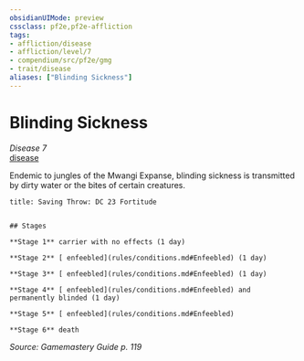 ```yaml
---
obsidianUIMode: preview
cssclass: pf2e,pf2e-affliction
tags:
- affliction/disease
- affliction/level/7
- compendium/src/pf2e/gmg
- trait/disease
aliases: ["Blinding Sickness"]
---
```

# Blinding Sickness
*Disease 7*  
[disease](Reference/Rules/Traits/disease.md "Disease Effect Trait")  

Endemic to jungles of the Mwangi Expanse, blinding sickness is transmitted by dirty water or the bites of certain creatures.

```ad-inline-affliction
title: Saving Throw: DC 23 Fortitude


## Stages

**Stage 1** carrier with no effects (1 day)

**Stage 2** [ enfeebled](rules/conditions.md#Enfeebled) (1 day)

**Stage 3** [ enfeebled](rules/conditions.md#Enfeebled) (1 day)

**Stage 4** [ enfeebled](rules/conditions.md#Enfeebled) and permanently blinded (1 day)

**Stage 5** [ enfeebled](rules/conditions.md#Enfeebled)

**Stage 6** death
```

*Source: Gamemastery Guide p. 119*